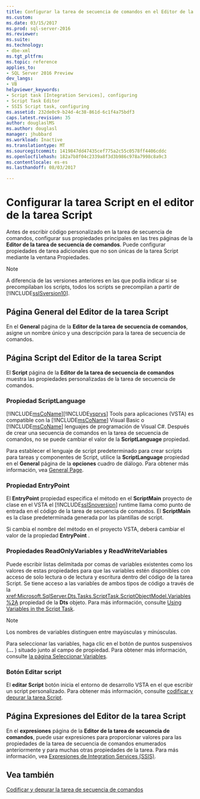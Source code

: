 ```yaml
---
title: Configurar la tarea de secuencia de comandos en el Editor de la tarea de secuencia de comandos | Documentos de Microsoft
ms.custom: 
ms.date: 03/15/2017
ms.prod: sql-server-2016
ms.reviewer: 
ms.suite: 
ms.technology:
- dbe-xml
ms.tgt_pltfrm: 
ms.topic: reference
applies_to:
- SQL Server 2016 Preview
dev_langs:
- VB
helpviewer_keywords:
- Script task [Integration Services], configuring
- Script Task Editor
- SSIS Script task, configuring
ms.assetid: 232de0c9-b24d-4c38-861d-6c1f4a75bdf3
caps.latest.revision: 35
author: douglaslMS
ms.author: douglasl
manager: jhubbard
ms.workload: Inactive
ms.translationtype: MT
ms.sourcegitcommit: 1419847dd47435cef775a2c55c0578ff4406cddc
ms.openlocfilehash: 182a7b8f04c2339a8f3d3b986c978a7998c8a9c3
ms.contentlocale: es-es
ms.lasthandoff: 08/03/2017

---
```

# <a name="configuring-the-script-task-in-the-script-task-editor"></a>Configurar la tarea Script en el editor de la tarea Script
  Antes de escribir código personalizado en la tarea de secuencia de comandos, configurar sus propiedades principales en las tres páginas de la **Editor de la tarea de secuencia de comandos**. Puede configurar propiedades de tarea adicionales que no son únicas de la tarea Script mediante la ventana Propiedades.  
  
> [!NOTE]  
>  A diferencia de las versiones anteriores en las que podía indicar si se precompilaban los scripts, todos los scripts se precompilan a partir de [!INCLUDE[ssISversion10](../../../includes/ssisversion10-md.md)].  
  
## <a name="general-page-of-the-script-task-editor"></a>Página General del Editor de la tarea Script  
 En el **General** página de la **Editor de la tarea de secuencia de comandos**, asigne un nombre único y una descripción para la tarea de secuencia de comandos.  
  
## <a name="script-page-of-the-script-task-editor"></a>Página Script del Editor de la tarea Script  
 El **Script** página de la **Editor de la tarea de secuencia de comandos** muestra las propiedades personalizadas de la tarea de secuencia de comandos.  
  
### <a name="scriptlanguage-property"></a>Propiedad ScriptLanguage  
 [!INCLUDE[msCoName](../../../includes/msconame-md.md)][!INCLUDE[vsprvs](../../../includes/vsprvs-md.md)] Tools para aplicaciones (VSTA) es compatible con la [!INCLUDE[msCoName](../../../includes/msconame-md.md)] Visual Basic o [!INCLUDE[msCoName](../../../includes/msconame-md.md)] lenguajes de programación de Visual C#. Después de crear una secuencia de comandos en la tarea de secuencia de comandos, no se puede cambiar el valor de la **ScriptLanguage** propiedad.  
  
 Para establecer el lenguaje de script predeterminado para crear scripts para tareas y componentes de Script, utilice la **ScriptLanguage** propiedad en el **General** página de la **opciones** cuadro de diálogo. Para obtener más información, vea [General Page](https://msdn.microsoft.com/library/ms189436(v=sql.110).aspx).  
  
### <a name="entrypoint-property"></a>Propiedad EntryPoint  
 El **EntryPoint** propiedad especifica el método en el **ScriptMain** proyecto de clase en el VSTA el [!INCLUDE[ssISnoversion](../../../includes/ssisnoversion-md.md)] runtime llama como punto de entrada en el código de la tarea de secuencia de comandos. El **ScriptMain** es la clase predeterminada generada por las plantillas de script.  
  
 Si cambia el nombre del método en el proyecto VSTA, deberá cambiar el valor de la propiedad **EntryPoint** .  
  
### <a name="readonlyvariables-and-readwritevariables-properties"></a>Propiedades ReadOnlyVariables y ReadWriteVariables  
 Puede escribir listas delimitada por comas de variables existentes como los valores de estas propiedades para que las variables estén disponibles con acceso de solo lectura o de lectura y escritura dentro del código de la tarea Script. Se tiene acceso a las variables de ambos tipos de código a través de la <xref:Microsoft.SqlServer.Dts.Tasks.ScriptTask.ScriptObjectModel.Variables%2A> propiedad de la **Dts** objeto. Para más información, consulte [Using Variables in the Script Task](../../../integration-services/extending-packages-scripting/task/using-variables-in-the-script-task.md).  
  
> [!NOTE]  
>  Los nombres de variables distinguen entre mayúsculas y minúsculas.  
  
 Para seleccionar las variables, haga clic en el botón de puntos suspensivos (**...** ) situado junto al campo de propiedad. Para obtener más información, consulte [la página Seleccionar Variables](../../../integration-services/control-flow/select-variables-page.md).  
  
### <a name="edit-script-button"></a>Botón Editar script  
 El **editar Script** botón inicia el entorno de desarrollo VSTA en el que escribir un script personalizado. Para obtener más información, consulte [codificar y depurar la tarea Script](../../../integration-services/extending-packages-scripting/task/coding-and-debugging-the-script-task.md).  
  
## <a name="expressions-page-of-the-script-task-editor"></a>Página Expresiones del Editor de la tarea Script  
 En el **expresiones** página de la **Editor de la tarea de secuencia de comandos**, puede usar expresiones para proporcionar valores para las propiedades de la tarea de secuencia de comandos enumerados anteriormente y para muchas otras propiedades de la tarea. Para más información, vea [Expresiones de Integration Services &#40;SSIS&#41;](../../../integration-services/expressions/integration-services-ssis-expressions.md).  
  
## <a name="see-also"></a>Vea también  
 [Codificar y depurar la tarea de secuencia de comandos](../../../integration-services/extending-packages-scripting/task/coding-and-debugging-the-script-task.md)  
  
  

